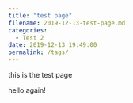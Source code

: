 ```yaml
---
title: "test page"
filename: 2019-12-13-test-page.md
categories:
  - Test 2
date: 2019-12-13 19:49:00
permalink: /tags/
---
```

 
<script async src={{ site.url }}{{ site.baseurl }}/assets/html/hello/hello.js></script>

this is the test page

hello again!